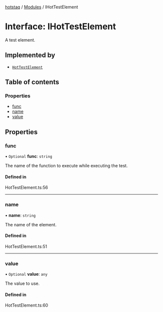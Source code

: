 [hotstaq](../README.md) / [Modules](../modules.md) / IHotTestElement

# Interface: IHotTestElement

A test element.

## Implemented by

- [`HotTestElement`](../classes/HotTestElement.md)

## Table of contents

### Properties

- [func](IHotTestElement.md#func)
- [name](IHotTestElement.md#name)
- [value](IHotTestElement.md#value)

## Properties

### func

• `Optional` **func**: `string`

The name of the function to execute
while executing the test.

#### Defined in

HotTestElement.ts:56

___

### name

• **name**: `string`

The name of the element.

#### Defined in

HotTestElement.ts:51

___

### value

• `Optional` **value**: `any`

The value to use.

#### Defined in

HotTestElement.ts:60
